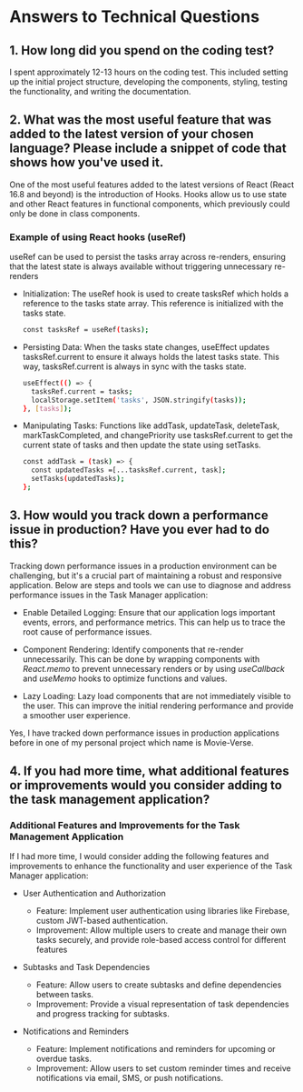 # Answers to Technical Questions

## 1. How long did you spend on the coding test?

I spent approximately 12-13 hours on the coding test. This included setting up the initial project structure, developing the components, styling, testing the functionality, and writing the documentation.

## 2. What was the most useful feature that was added to the latest version of your chosen language? Please include a snippet of code that shows how you've used it.

One of the most useful features added to the latest versions of React (React 16.8 and beyond) is the introduction of Hooks. Hooks allow us to use state and other React features in functional components, which previously could only be done in class components.

### Example of using React hooks (useRef)

useRef can be used to persist the tasks array across re-renders, ensuring that the latest state is always available without triggering unnecessary re-renders

- Initialization: 
The useRef hook is used to create tasksRef which holds a reference to the tasks state array. This reference is initialized with the tasks state.

    ```bash
    const tasksRef = useRef(tasks);
    ```

- Persisting Data: When the tasks state changes, useEffect updates tasksRef.current to ensure it always holds the latest tasks state. This way, tasksRef.current is always in sync with the tasks state.

    ```bash
    useEffect(() => {
      tasksRef.current = tasks;
      localStorage.setItem('tasks', JSON.stringify(tasks));
    }, [tasks]);
    ```

- Manipulating Tasks: Functions like addTask, updateTask, deleteTask, markTaskCompleted, and changePriority use tasksRef.current to get the current state of tasks and then update the state using setTasks.

   ```bash
   const addTask = (task) => {
     const updatedTasks =[...tasksRef.current, task];
     setTasks(updatedTasks);
   };
   ```

## 3.  How would you track down a performance issue in production? Have you ever had to do this?

Tracking down performance issues in a production environment can be challenging, but it's a crucial part of maintaining a robust and responsive application. Below are steps and tools we can use to diagnose and address performance issues in the Task Manager application:

- Enable Detailed Logging: Ensure that our application logs important events, errors, and performance metrics. This can help us to trace the root cause of performance issues.

- Component Rendering: Identify components that re-render unnecessarily. This can be done by wrapping components with *React.memo* to prevent unnecessary renders or by using *useCallback* and *useMemo* hooks to optimize functions and values.

- Lazy Loading: Lazy load components that are not immediately visible to the user. This can improve the initial rendering performance and provide a smoother user experience.

Yes, I have tracked down performance issues in production applications before in one of my personal project which name is Movie-Verse.


## 4. If you had more time, what additional features or improvements would you consider adding to the task management application?

### Additional Features and Improvements for the Task Management Application

If I had more time, I would consider adding the following features and improvements to enhance the functionality and user experience of the Task Manager application:

- User Authentication and Authorization
   - Feature: Implement user authentication using libraries like Firebase, custom  JWT-based authentication.
   - Improvement: Allow multiple users to create and manage their own tasks securely, and provide role-based access control for different features

- Subtasks and Task Dependencies
   - Feature:  Allow users to create subtasks and define dependencies between tasks.
   - Improvement: Provide a visual representation of task dependencies and progress tracking for subtasks.

- Notifications and Reminders
   - Feature: Implement notifications and reminders for upcoming or overdue tasks.
   - Improvement: Allow users to set custom reminder times and receive notifications via email, SMS, or push notifications.      

 
   

  
